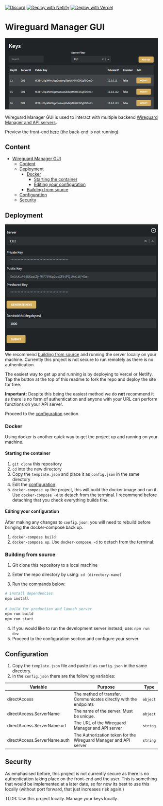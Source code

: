 [![Discord](https://img.shields.io/discord/900096719482654780?color=D6AD5B&labelColor=131313&style=for-the-badge&label=Discord&logo=discord)](https://discord.gg/fXMzVqb3qB "Chat and get support from the team and community.")
[![Deploy with Netlify](https://img.shields.io/netlify/b2899904-db14-410a-8821-a9c864911ccc?color=D6AD5B&labelColor=131313&style=for-the-badge&label=Deploy_to_Netlify&logo=netlify)](https://app.netlify.com/start/deploy?repository=https://gitlab.com/mawthuq-software/wireguard-manager-gui)
[![Deploy with Vercel](https://vercel.com/button)](https://vercel.com/new/clone?repository-url=https%3A%2F%2Fgitlab.com%2Fmawthuq-software%2Fwireguard-manager-gui&redirect-url=https%3A%2F%2Fgitlab.com%2Fmawthuq-software%2Fwireguard-manager-gui)


# Wireguard Manager GUI
![Key Table](docs/images/keysTable.png)


Wireguard Manager GUI is used to interact with multiple backend [Wireguard Manager and API servers](https://github.com/Mawthuq-Software/wireguard-manager-and-api).


Preview the front-end [here](https://mawthuq-wg-manager-gui.netlify.app/) (the back-end is not running)
## Content
- [Wireguard Manager GUI](#wireguard-manager-gui)
  - [Content](#content)
  - [Deployment](#deployment)
    - [Docker](#docker)
      - [Starting the container](#starting-the-container)
      - [Editing your configuration](#editing-your-configuration)
    - [Building from source](#building-from-source)
  - [Configuration](#configuration)
  - [Security](#security)
## Deployment
![Key Generator](docs/images/generator.png)
We recommend [building from source](#building-from-source) and running the server locally on your machine. Currently this project is not secure to run remotely as there is no authentication.

The easiest way to get up and running is by deploying to Vercel or Netlify. Tap the button at the top of this readme to fork the repo and deploy the site for free. 

**Important:** Despite this being the easiest method we do **not** recommend it as there is no form of authentication and anyone with your URL can perform functions on your API server.

Proceed to the [configuration](#configuration) section.

###  Docker
Using docker is another quick way to get the project up and running on your machine.
#### Starting the container
1. ``git clone`` this repository
2. ``cd`` into the new directory
3. Copy the ``template.json`` and place it as ``config.json`` in the same directory
4. Edit the [configuration](#configuration) 
5. ``docker-compose up`` the project, this will build the docker image and run it. Use ``docker-compose -d`` to detach from the terminal. I recommend before detaching that you check everything builds fine.

#### Editing your configuration
After making any changes to ``config.json``, you will need to rebuild before bringing the docker-compose back up.

1. ``docker-compose build``
2. ``docker-compose up``. Use ``docker-compose -d`` to detach from the terminal.
### Building from source

1. Git clone this repository to a local machine
2. Enter the repo directory by using: ``cd (directory-name)``
   
3. Run the commands below:
```bash
# install dependencies
npm install

# build for production and launch server
npm run build
npm run start
```
4. If you would like to run the development server instead, use: ``npm run dev``
5. Proceed to the configuration section and configure your server.

## Configuration
1. Copy the ``template.json`` file and paste it as ``config.json`` in the same directory.
2. In the ``config.json`` there are the following variables:
   
| Variable | Purpose | Type |
| ------------ | ------------ | ------------ |
|directAccess|The method of transfer. Communicates directly with the endpoints|``object``|
|directAccess.ServerName|The name of the server. Must be unique.|``object``|
|directAccess.ServerName.url|The URL of the Wireguard Manager and API server|``string``|
|directAccess.ServerName.auth|The Authorization token for the Wireguard Manager and API server|``string``|
## Security

As emphasised before, this project is not currently secure as there is no authentication taking place on the front-end and the user. This is something that would be implemented at a later date, so for now its best to use this locally (without port forward, that just increases risk again.)

TLDR: Use this project locally. Manage your keys locally.


